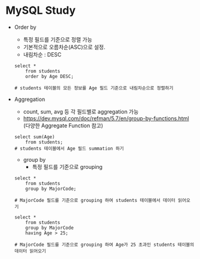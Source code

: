 # MySQL Study

* Order by

  * 특정 필드를 기준으로 정렬 가능
  * 기본적으로 오름차순(ASC)으로 설정.
  * 내림차순 : DESC

  ```
  select *
      from students
      order by Age DESC;
      
  # students 테이블의 모든 정보를 Age 필드 기준으로 내림차순으로 정렬하기
  ```


* Aggregation
  * count, sum, avg 등 각 필드별로 aggregation 가능
  * https://dev.mysql.com/doc/refman/5.7/en/group-by-functions.html
  (다양한 Aggregate Function 참고)

  ```
  select sum(Age)
      from students;
  # students 테이블에서 Age 필드 summation 하기
  ```


  * group by
    * 특정 필드를 기준으로 grouping

  ```
  select *
      from students
      group by MajorCode;

  # MajorCode 필드를 기준으로 grouping 하여 students 테이블에서 데이터 읽어오기

  select *
      from students
      group by MajorCode
      having Age > 25;

  # MajorCode 필드를 기준으로 grouping 하여 Age가 25 초과인 students 테이블의 데이터 읽어오기    
  ```
